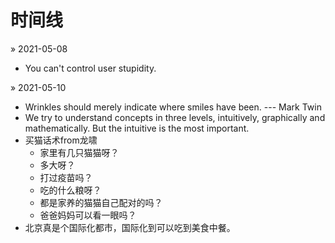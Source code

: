 # 时间线

&raquo; 2021-05-08
- You can't control user stupidity.

&raquo; 2021-05-10
- Wrinkles should merely indicate where smiles have been. --- Mark Twin
- We try to understand concepts in three levels, intuitively, graphically and mathematically. But the intuitive is the most important.
- 买猫话术from龙啸
  - 家里有几只猫猫呀？
  - 多大呀？
  - 打过疫苗吗？
  - 吃的什么粮呀？
  - 都是家养的猫猫自己配对的吗？
  - 爸爸妈妈可以看一眼吗？
- 北京真是个国际化都市，国际化到可以吃到美食中餐。
 
